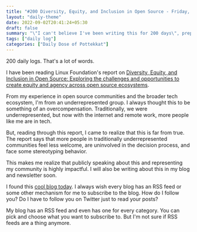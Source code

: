 ```yaml
---
title: "#200 Diversity, Equity, and Inclusion in Open Source - Friday, 2nd September 2022"
layout: "daily-theme"
date: 2022-09-02T20:41:24+05:30
draft: false
summary: "\"I can't believe I've been writing this for 200 days\", preparing for conferences, and reading through Linux Foundation's DEI report."
tags: ["daily log"]
categories: ["Daily Dose of Pottekkat"]
---
```


200 daily logs. That's a lot of words.

I have been reading Linux Foundation's report on [Diversity, Equity, and Inclusion in Open Source: Exploring the challenges and opportunities to create equity and agency across open source ecosystems](https://www.linuxfoundation.org/wp-content/uploads/LFResearch_DEISurvey_Report_121321_6.pdf).

From my experience in open source communities and the broader tech ecosystem, I'm from an underrepresented group. I always thought this to be something of an overcompensation. Traditionally, we were underrepresented, but now with the internet and remote work, more people like me are in tech.

But, reading through this report, I came to realize that this is far from true. The report says that more people in traditionally underrepresented communities feel less welcome, are uninvolved in the decision process, and face some stereotyping behavior.

This makes me realize that publicly speaking about this and representing my community is highly impactful. I will also be writing about this in my blog and newsletter soon.

I found this [cool blog today](https://angelajiang.com/). I always wish every blog has an RSS feed or some other mechanism for me to subscribe to the blog. How do I follow you? Do I have to follow you on Twitter just to read your posts?

My blog has an RSS feed and even has one for every category. You can pick and choose what you want to subscribe to. But I'm not sure if RSS feeds are a thing anymore.
